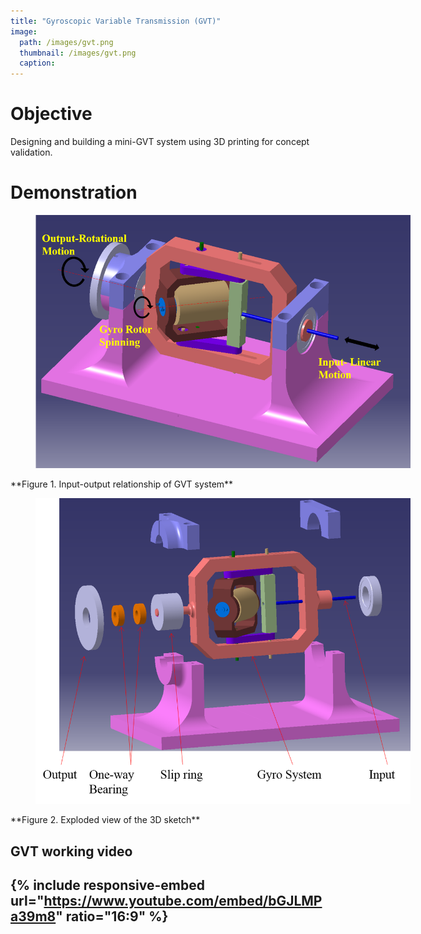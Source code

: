 ```yaml
---
title: "Gyroscopic Variable Transmission (GVT)"
image:
  path: /images/gvt.png
  thumbnail: /images/gvt.png
  caption:
---
```

# Objective
Designing and building a mini-GVT system using 3D printing for concept validation.

<!--# Abstract
Weeble is a small self-balancing robot like Segway. It has two wheels driven by two DC motors. It can stand and balance by itself. And it can move forward and back and make turns without falling down on the ground. The design of the robot is based on the model of inverted pendulum and moving cart. It has gyro sensors and accelerometers as inertia measure unit (IMU) and the sonar to avoid obstacles. The control loop features a PID controller loop. It also has the radio communication module for wireless connection to the computer.
-->

# Demonstration

<figure style="width: 600px" class="align-center">
  <img src="/images/gvt_io.png" alt="">
  <figcaption></figcaption>
</figure>
**Figure 1. Input-output relationship of GVT system**

<figure style="width: 600px" class="align-center">
  <img src="/images/gvt_3d_sketch_exploded.png" alt="">
  <figcaption></figcaption>
</figure>
**Figure 2. Exploded view of the 3D sketch**

## GVT working video

{% include responsive-embed url="https://www.youtube.com/embed/bGJLMPa39m8" ratio="16:9" %}
---
